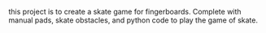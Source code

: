 this project is to create a skate game for fingerboards. Complete with manual pads, skate obstacles, and python code to play the game of skate.
